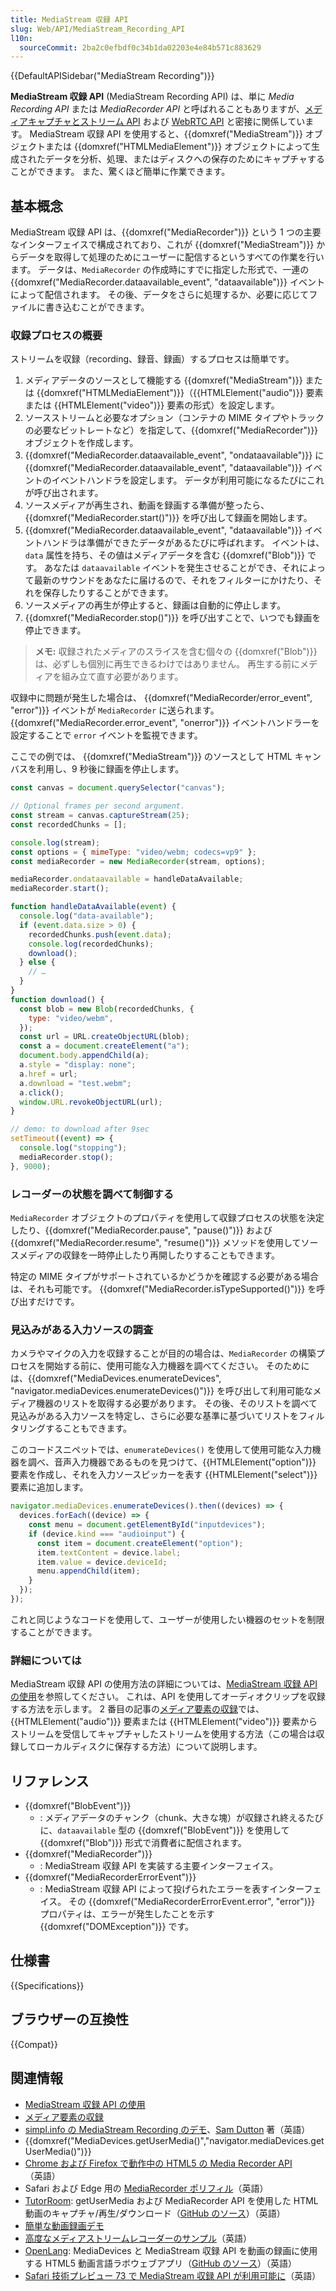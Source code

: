 ```yaml
---
title: MediaStream 収録 API
slug: Web/API/MediaStream_Recording_API
l10n:
  sourceCommit: 2ba2c0efbdf0c34b1da02203e4e84b571c883629
---
```


{{DefaultAPISidebar("MediaStream Recording")}}

**MediaStream 収録 API** (MediaStream Recording API) は、単に _Media Recording API_ または _MediaRecorder API_ と呼ばれることもありますが、[メディアキャプチャとストリーム API](/ja/docs/Web/API/Media_Capture_and_Streams_API) および [WebRTC API](/ja/docs/Web/API/WebRTC_API) と密接に関係しています。 MediaStream 収録 API を使用すると、{{domxref("MediaStream")}} オブジェクトまたは {{domxref("HTMLMediaElement")}} オブジェクトによって生成されたデータを分析、処理、またはディスクへの保存のためにキャプチャすることができます。 また、驚くほど簡単に作業できます。

## 基本概念

MediaStream 収録 API は、{{domxref("MediaRecorder")}} という 1 つの主要なインターフェイスで構成されており、これが {{domxref("MediaStream")}} からデータを取得して処理のためにユーザーに配信するというすべての作業を行います。 データは、`MediaRecorder` の作成時にすでに指定した形式で、一連の {{domxref("MediaRecorder.dataavailable_event", "dataavailable")}} イベントによって配信されます。 その後、データをさらに処理するか、必要に応じてファイルに書き込むことができます。

### 収録プロセスの概要

ストリームを収録（recording、録音、録画）するプロセスは簡単です。

1. メディアデータのソースとして機能する {{domxref("MediaStream")}} または {{domxref("HTMLMediaElement")}}（{{HTMLElement("audio")}} 要素または {{HTMLElement("video")}} 要素の形式）を設定します。
2. ソースストリームと必要なオプション（コンテナの MIME タイプやトラックの必要なビットレートなど）を指定して、{{domxref("MediaRecorder")}} オブジェクトを作成します。
3. {{domxref("MediaRecorder.dataavailable_event", "ondataavailable")}} に {{domxref("MediaRecorder.dataavailable_event", "dataavailable")}} イベントのイベントハンドラを設定します。 データが利用可能になるたびにこれが呼び出されます。
4. ソースメディアが再生され、動画を録画する準備が整ったら、{{domxref("MediaRecorder.start()")}} を呼び出して録画を開始します。
5. {{domxref("MediaRecorder.dataavailable_event", "dataavailable")}} イベントハンドラは準備ができたデータがあるたびに呼ばれます。 イベントは、`data` 属性を持ち、その値はメディアデータを含む {{domxref("Blob")}} です。 あなたは `dataavailable` イベントを発生させることができ、それによって最新のサウンドをあなたに届けるので、それをフィルターにかけたり、それを保存したりすることができます。
6. ソースメディアの再生が停止すると、録画は自動的に停止します。
7. {{domxref("MediaRecorder.stop()")}} を呼び出すことで、いつでも録画を停止できます。

> **メモ:** 収録されたメディアのスライスを含む個々の {{domxref("Blob")}} は、必ずしも個別に再生できるわけではありません。 再生する前にメディアを組み立て直す必要があります。

収録中に問題が発生した場合は、 {{domxref("MediaRecorder/error_event", "error")}} イベントが `MediaRecorder` に送られます。 {{domxref("MediaRecorder.error_event", "onerror")}} イベントハンドラーを設定することで `error` イベントを監視できます。

ここでの例では、 {{domxref("MediaStream")}} のソースとして HTML キャンバスを利用し、9 秒後に録画を停止します。

```js
const canvas = document.querySelector("canvas");

// Optional frames per second argument.
const stream = canvas.captureStream(25);
const recordedChunks = [];

console.log(stream);
const options = { mimeType: "video/webm; codecs=vp9" };
const mediaRecorder = new MediaRecorder(stream, options);

mediaRecorder.ondataavailable = handleDataAvailable;
mediaRecorder.start();

function handleDataAvailable(event) {
  console.log("data-available");
  if (event.data.size > 0) {
    recordedChunks.push(event.data);
    console.log(recordedChunks);
    download();
  } else {
    // …
  }
}
function download() {
  const blob = new Blob(recordedChunks, {
    type: "video/webm",
  });
  const url = URL.createObjectURL(blob);
  const a = document.createElement("a");
  document.body.appendChild(a);
  a.style = "display: none";
  a.href = url;
  a.download = "test.webm";
  a.click();
  window.URL.revokeObjectURL(url);
}

// demo: to download after 9sec
setTimeout((event) => {
  console.log("stopping");
  mediaRecorder.stop();
}, 9000);
```

### レコーダーの状態を調べて制御する

`MediaRecorder` オブジェクトのプロパティを使用して収録プロセスの状態を決定したり、{{domxref("MediaRecorder.pause", "pause()")}} および {{domxref("MediaRecorder.resume", "resume()")}} メソッドを使用してソースメディアの収録を一時停止したり再開したりすることもできます。

特定の MIME タイプがサポートされているかどうかを確認する必要がある場合は、それも可能です。 {{domxref("MediaRecorder.isTypeSupported()")}} を呼び出すだけです。

### 見込みがある入力ソースの調査

カメラやマイクの入力を収録することが目的の場合は、`MediaRecorder` の構築プロセスを開始する前に、使用可能な入力機器を調べてください。 そのためには、{{domxref("MediaDevices.enumerateDevices", "navigator.mediaDevices.enumerateDevices()")}} を呼び出して利用可能なメディア機器のリストを取得する必要があります。 その後、そのリストを調べて見込みがある入力ソースを特定し、さらに必要な基準に基づいてリストをフィルタリングすることもできます。

このコードスニペットでは、`enumerateDevices()` を使用して使用可能な入力機器を調べ、音声入力機器であるものを見つけて、{{HTMLElement("option")}} 要素を作成し、それを入力ソースピッカーを表す {{HTMLElement("select")}} 要素に追加します。

```js
navigator.mediaDevices.enumerateDevices().then((devices) => {
  devices.forEach((device) => {
    const menu = document.getElementById("inputdevices");
    if (device.kind === "audioinput") {
      const item = document.createElement("option");
      item.textContent = device.label;
      item.value = device.deviceId;
      menu.appendChild(item);
    }
  });
});
```

これと同じようなコードを使用して、ユーザーが使用したい機器のセットを制限することができます。

### 詳細については

MediaStream 収録 API の使用方法の詳細については、[MediaStream 収録 API の使用](/ja/docs/Web/API/MediaStream_Recording_API/Using_the_MediaStream_Recording_API)を参照してください。 これは、API を使用してオーディオクリップを収録する方法を示します。 2 番目の記事の[メディア要素の収録](/ja/docs/Web/API/MediaStream_Recording_API/Recording_a_media_element)では、{{HTMLElement("audio")}} 要素または {{HTMLElement("video")}} 要素からストリームを受信してキャプチャしたストリームを使用する方法（この場合は収録してローカルディスクに保存する方法）について説明します。

## リファレンス

- {{domxref("BlobEvent")}}
  - : メディアデータのチャンク（chunk、大きな塊）が収録され終えるたびに、`dataavailable` 型の {{domxref("BlobEvent")}} を使用して {{domxref("Blob")}} 形式で消費者に配信されます。
- {{domxref("MediaRecorder")}}
  - : MediaStream 収録 API を実装する主要インターフェイス。
- {{domxref("MediaRecorderErrorEvent")}}
  - : MediaStream 収録 API によって投げられたエラーを表すインターフェイス。 その {{domxref("MediaRecorderErrorEvent.error", "error")}} プロパティは、エラーが発生したことを示す {{domxref("DOMException")}} です。

## 仕様書

{{Specifications}}

## ブラウザーの互換性

{{Compat}}

## 関連情報

- [MediaStream 収録 API の使用](/ja/docs/Web/API/MediaStream_Recording_API/Using_the_MediaStream_Recording_API)
- [メディア要素の収録](/ja/docs/Web/API/MediaStream_Recording_API/Recording_a_media_element)
- [simpl.info の MediaStream Recording のデモ](https://simpl.info/mediarecorder/)、[Sam Dutton](https://twitter.com/sw12) 著（英語）
- {{domxref("MediaDevices.getUserMedia()","navigator.mediaDevices.getUserMedia()")}}
- [Chrome および Firefox で動作中の HTML5 の Media Recorder API](https://addpipe.com/blog/mediarecorder-api/)（英語）
- Safari および Edge 用の [MediaRecorder ポリフィル](https://github.com/ai/audio-recorder-polyfill)（英語）
- [TutorRoom](https://github.com/chrisjohndigital/TutorRoom): getUserMedia および MediaRecorder API を使用した HTML 動画のキャプチャ/再生/ダウンロード（[GitHub のソース](https://github.com/chrisjohndigital/TutorRoom)）（英語）
- [簡単な動画録画デモ](https://codepen.io/anon/pen/gpmPzm)
- [高度なメディアストリームレコーダーのサンプル](https://quickblox.github.io/javascript-media-recorder/sample/)（英語）
- [OpenLang](https://github.com/chrisjohndigital/OpenLang): MediaDevices と MediaStream 収録 API を動画の録画に使用する HTML5 動画言語ラボウェブアプリ（[GitHub のソース](https://github.com/chrisjohndigital/OpenLang)）（英語）
- [Safari 技術プレビュー 73 で MediaStream 収録 API が利用可能に](https://blog.addpipe.com/safari-technology-preview-73-adds-limited-mediastream-recorder-api-support/)（英語）
